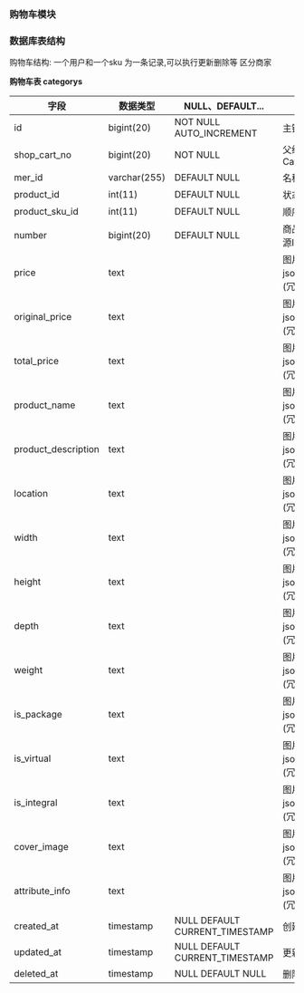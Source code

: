 ### 购物车模块


### 数据库表结构

购物车结构: 一个用户和一个sku 为一条记录,可以执行更新删除等
区分商家



**购物车表 categorys**

|   字段    |    数据类型    |   NULL、DEFAULT...  |           描述          |
|   ---    |     ----      |   ----      |  -------------------------------    |
|   id          |  bigint(20)   |   NOT NULL AUTO_INCREMENT         |   主键自增    |
|   shop_cart_no          |  bigint(20)   |   NOT NULL          |   父级CategorysId    |
|   mer_id          |  varchar(255)   |   DEFAULT NULL         |   名称    |
|   product_id          |  int(11)   |   DEFAULT NULL         |   状态    |
|   product_sku_id          |  int(11)   |   DEFAULT NULL         |   顺序    |
|   number          |  bigint(20)   |   DEFAULT NULL         |   商品图片资源Id    |
|   price          |  text   |            |   图片对象json 字符串(冗余字段)   |
|   original_price          |  text   |            |   图片对象json 字符串(冗余字段)   |
|   total_price          |  text   |            |   图片对象json 字符串(冗余字段)   |
|   product_name          |  text   |            |   图片对象json 字符串(冗余字段)   |
|   product_description          |  text   |            |   图片对象json 字符串(冗余字段)   |
|   location          |  text   |            |   图片对象json 字符串(冗余字段)   |
|   width          |  text   |            |   图片对象json 字符串(冗余字段)   |
|   height          |  text   |            |   图片对象json 字符串(冗余字段)   |
|   depth          |  text   |            |   图片对象json 字符串(冗余字段)   |
|   weight          |  text   |            |   图片对象json 字符串(冗余字段)   |
|   is_package          |  text   |            |   图片对象json 字符串(冗余字段)   |
|   is_virtual          |  text   |            |   图片对象json 字符串(冗余字段)   |
|   is_integral          |  text   |            |   图片对象json 字符串(冗余字段)   |
|   cover_image          |  text   |            |   图片对象json 字符串(冗余字段)   |
|   attribute_info          |  text   |            |   图片对象json 字符串(冗余字段)   |
|   created_at  |  timestamp    |   NULL DEFAULT CURRENT_TIMESTAMP  |   创建时间    |
|   updated_at  |  timestamp    |   NULL DEFAULT CURRENT_TIMESTAMP  |   更新时间    |
|   deleted_at  |  timestamp    |   NULL DEFAULT NULL               |   删除时间    |





